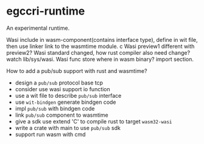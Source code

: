 # egccri-runtime
An experimental runtime.

Wasi include in wasm-component(contains interface type), define in wit file, then use linker link to the 
wasmtime module.
c
Wasi preview1 different with preview2? 
Wasi standard changed, how rust compiler also need change? watch lib/sys/wasi.
Wasi func store where in wasm binary? import section.

How to add a pub/sub support with rust and wasmtime?

+ design a `pub/sub` protocol base tcp
+ consider use wasi support io function
+ use a wit file to describe `pub/sub` interface
+ use `wit-bindgen` generate bindgen code 
+ impl `pub/sub` with bindgen code
+ link `pub/sub` component to wasmtime
+ give a sdk use extend 'C' to compile rust to target `wasm32-wasi`
+ write a crate with main to use `pub/sub` sdk
+ support run wasm with cmd